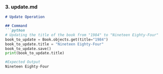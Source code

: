 
### **3. update.md**
```markdown
# Update Operation

## Command
```python
# Updating the title of the book from "1984" to "Nineteen Eighty-Four"
book_to_update = Book.objects.get(title="1984")
book_to_update.title = "Nineteen Eighty-Four"
book_to_update.save()
print(book_to_update.title)

#Expected Output
Nineteen Eighty-Four
